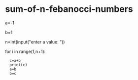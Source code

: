 # sum-of-n-febanocci-numbers
a=-1

b=1 

n=int(input("enter a value: ")) 

for i in range(1,n+1):     
   
      c=a+b     
      print(c)     
      a=b     
      b=c
